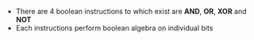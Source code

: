 - There are 4 boolean instructions to which exist are **AND**, **OR**, **XOR** and **NOT**
- Each instructions perform boolean algebra on individual bits